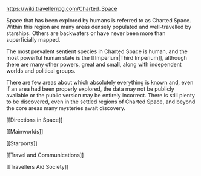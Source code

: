 https://wiki.travellerrpg.com/Charted_Space

Space that has been explored by humans is referred to as Charted Space. Within this region are many areas densely populated and well-travelled by starships. Others are backwaters or have never been more than superficially mapped.

The most prevalent sentient species in Charted Space is human, and the most powerful human state is the [[Imperium|Third Imperium]], although there are many other powers, great and small, along with independent worlds and political groups.

There are few areas about which absolutely everything is known and, even if an area had been properly explored, the data may not be publicly available or the public version may be entirely incorrect. There is still plenty to be discovered, even in the settled regions of Charted Space, and beyond the core areas many mysteries await discovery.

[[Directions in Space]]

[[Mainworlds]]

[[Starports]]

[[Travel and Communications]]

[[Travellers Aid Society]]
